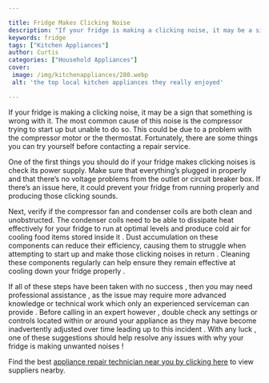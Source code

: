 ```yaml
---

title: Fridge Makes Clicking Noise
description: "If your fridge is making a clicking noise, it may be a sign that something is wrong with it. The most common cause of this noise i...get more detail"
keywords: fridge
tags: ["Kitchen Appliances"]
author: Curtis
categories: ["Household Appliances"]
cover: 
 image: /img/kitchenappliances/280.webp
 alt: 'the top local kitchen appliances they really enjoyed'

---
```


If your fridge is making a clicking noise, it may be a sign that something is wrong with it. The most common cause of this noise is the compressor trying to start up but unable to do so. This could be due to a problem with the compressor motor or the thermostat. Fortunately, there are some things you can try yourself before contacting a repair service.

One of the first things you should do if your fridge makes clicking noises is check its power supply. Make sure that everything’s plugged in properly and that there’s no voltage problems from the outlet or circuit breaker box. If there’s an issue here, it could prevent your fridge from running properly and producing those clicking sounds.

Next, verify if the compressor fan and condenser coils are both clean and unobstructed. The condenser coils need to be able to dissipate heat effectively for your fridge to run at optimal levels and produce cold air for cooling food items stored inside it . Dust accumulation on these components can reduce their efficiency, causing them to struggle when attempting to start up and make those clicking noises in return . Cleaning these components regularly can help ensure they remain effective at cooling down your fridge properly .

If all of these steps have been taken with no success , then you may need professional assistance , as the issue may require more advanced knowledge or technical work which only an experienced serviceman can provide . Before calling in an expert however , double check any settings or controls located within or around your appliance as they may have become inadvertently adjusted over time leading up to this incident . With any luck , one of these suggestions should help resolve any issues with why your fridge is making unwanted noises !

Find the best <a href="/pages/appliance-repair-technicians/">appliance repair technician near you by clicking here</a> to view suppliers nearby.
